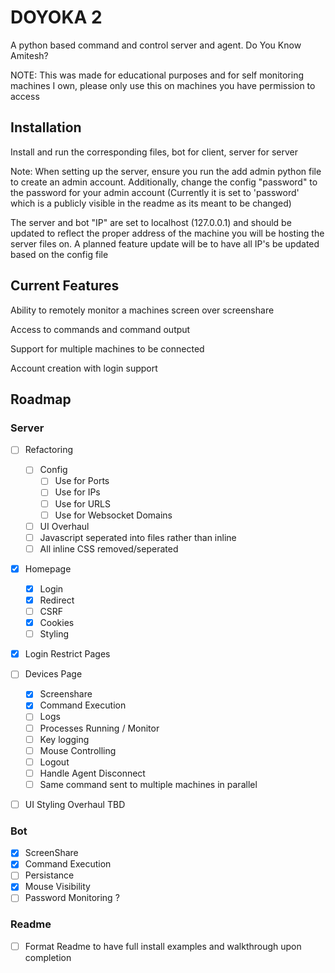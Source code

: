 # DOYOKA 2

A python based command and control server and agent. Do You Know Amitesh?

NOTE: This was made for educational purposes and for self monitoring machines I own, please only use this on machines you have permission to access

## Installation

Install and run the corresponding files, bot for client, server for server

Note: When setting up the server, ensure you run the add admin python file to create an admin account.
Additionally, change the config "password" to the password for your admin account (Currently it is set to 'password' which is a 
publicly visible in the readme as its meant to be changed)

The server and bot "IP" are set to localhost (127.0.0.1) and should be updated to reflect the proper address of the machine you will be hosting
the server files on. A planned feature update will be to have all IP's be updated based on the config file

## Current Features

Ability to remotely monitor a machines screen over screenshare

Access to commands and command output

Support for multiple machines to be connected

Account creation with login support 

## Roadmap

### Server

- [ ] Refactoring
    - [ ] Config
        - [ ] Use for Ports
        - [ ] Use for IPs
        - [ ] Use for URLS
        - [ ] Use for Websocket Domains
    - [ ] UI Overhaul
    - [ ] Javascript seperated into files rather than inline
    - [ ] All inline CSS removed/seperated 

- [x] Homepage
    - [x] Login
    - [x] Redirect
    - [ ] CSRF
    - [x] Cookies
    - [ ] Styling

- [x] Login Restrict Pages

- [ ] Devices Page
    - [x] Screenshare
    - [x] Command Execution
    - [ ] Logs
    - [ ] Processes Running / Monitor
    - [ ] Key logging
    - [ ] Mouse Controlling
    - [ ] Logout
    - [ ] Handle Agent Disconnect
    - [ ] Same command sent to multiple machines in parallel

- [ ] UI Styling Overhaul TBD 

### Bot

- [x] ScreenShare
- [x] Command Execution
- [ ] Persistance
- [X] Mouse Visibility
- [ ] Password Monitoring ? 

### Readme

- [ ] Format Readme to have full install examples and walkthrough upon completion

